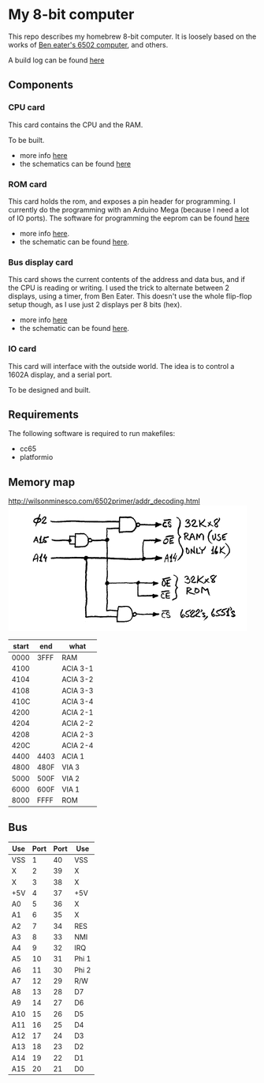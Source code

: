 # My 8-bit computer

This repo describes my homebrew 8-bit computer. 
It is loosely based on the works of  [Ben eater's 6502 computer](https://eater.net/6502), and others.

A build log can be found [here](buildlog.md)

## Components
### CPU card
This card contains the CPU and the RAM.

To be built.

* more info [here](CPU/README.md)
* the schematics can be found [here](CPU/kicad/)

### ROM card
This card holds the rom, and exposes a pin header for programming.
I currently do the programming with an Arduino Mega (because I need a lot of IO ports).
The software for programming the eeprom can be found [here](ROM/programmer/README.md)

* more info [here](ROM/README.md).
* the schematic can be found [here](ROM/kicad/).

### Bus display card
This card shows the current contents of the address and data bus, and if the CPU is reading or writing.
I used the trick to alternate between 2 displays, using a timer, from Ben Eater.
This doesn't use the whole flip-flop setup though, as I use just 2 displays per 8 bits (hex).

* more info [here](bus-display/README.md)
* the schematic can be found [here](bus-display/kicad/).

### IO card
This card will interface with the outside world.
The idea is to control a 1602A display, and a serial port.

To be designed and built.

## Requirements
The following software is required to run makefiles:
* cc65
* platformio

## Memory map
http://wilsonminesco.com/6502primer/addr_decoding.html
![address decoder](address-decoder.jpg)


| start | end  | what     |
|-------|------|----------|
| 0000  | 3FFF | RAM      |
| 4100  |      | ACIA 3-1 |
| 4104  |      | ACIA 3-2 |
| 4108  |      | ACIA 3-3 |
| 410C  |      | ACIA 3-4 |
| 4200  |      | ACIA 2-1 |
| 4204  |      | ACIA 2-2 |
| 4208  |      | ACIA 2-3 |
| 420C  |      | ACIA 2-4 |
| 4400  | 4403 | ACIA 1   |
| 4800  | 480F | VIA 3    |
| 5000  | 500F | VIA 2    |
| 6000  | 600F | VIA 1    |
| 8000  | FFFF | ROM      |


## Bus

| Use | Port | Port | Use   |
|-----|------|------|-------|
| VSS | 1    | 40   | VSS   |
| X   | 2    | 39   | X     |
| X   | 3    | 38   | X     |
| +5V | 4    | 37   | +5V   |
| A0  | 5    | 36   | X     |
| A1  | 6    | 35   | X     |
| A2  | 7    | 34   | RES   |
| A3  | 8    | 33   | NMI   |
| A4  | 9    | 32   | IRQ   |
| A5  | 10   | 31   | Phi 1 |
| A6  | 11   | 30   | Phi 2 |
| A7  | 12   | 29   | R/W   |
| A8  | 13   | 28   | D7    |
| A9  | 14   | 27   | D6    |
| A10 | 15   | 26   | D5    |
| A11 | 16   | 25   | D4    |
| A12 | 17   | 24   | D3    |
| A13 | 18   | 23   | D2    |
| A14 | 19   | 22   | D1    |
| A15 | 20   | 21   | D0    |
